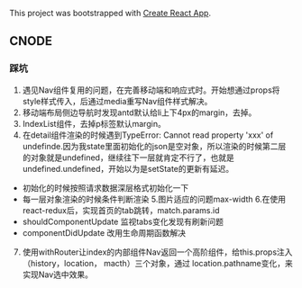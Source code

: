 This project was bootstrapped with [Create React App](https://github.com/facebook/create-react-app).


## CNODE

### 踩坑
1. 遇见Nav组件复用的问题，在完善移动端和响应式时。开始想通过props将style样式传入，后通过media重写Nav组件样式解决。
2. 移动端布局侧边导航时发现antd默认给li上下4px的margin，去掉。
3. IndexList组件，去掉p标签默认margin。
4. 在detail组件渲染的时候遇到TypeError: Cannot read property 'xxx' of undefinde.因为我state里面初始化的json是空对象，所以渲染的时候第二层的对象就是undefined，继续往下一层就肯定不行了，也就是undefined.undefined，开始以为是setState的更新有延迟。
  - 初始化的时候按照请求数据深层格式初始化一下
  - 每一层对象渲染的时候条件判断渲染
5.图片适应的问题max-width
6.在使用react-redux后，实现首页的tab跳转，match.params.id   
  - shouldComponentUpdate 监视tabs变化发现有刷新问题
  - componentDidUpdate 改用生命周期函数解决
7. 使用withRouter让index的内部组件Nav返回一个高阶组件，给this.props注入（history，location， macth）三个对象，通过
location.pathname变化，来实现Nav选中效果。


